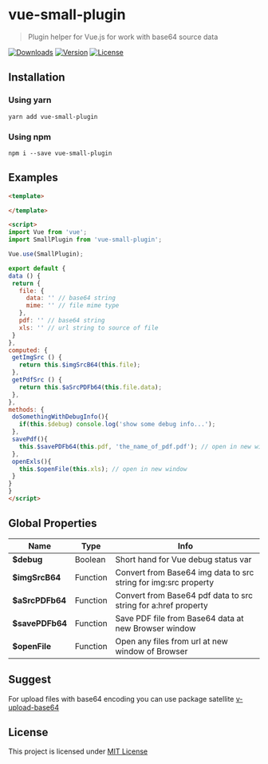 # vue-small-plugin

> Plugin helper for Vue.js for work with base64 source data

<p>
  <a href="https://www.npmjs.com/package/vue-small-plugin"><img src="https://img.shields.io/npm/dm/vue-small-plugin.svg" alt="Downloads"></a>
  <a href="https://www.npmjs.com/package/vue-small-plugin"><img src="https://img.shields.io/npm/v/vue-small-plugin.svg" alt="Version"></a>
  <a href="https://www.npmjs.com/package/vue-small-plugin"><img src="https://img.shields.io/npm/l/vue-small-plugin.svg" alt="License"></a>
</p>

## Installation

### Using yarn

`yarn add vue-small-plugin`

### Using npm

`npm i --save vue-small-plugin`

## Examples

```html
<template>

</template>

<script>
import Vue from 'vue';
import SmallPlugin from 'vue-small-plugin';

Vue.use(SmallPlugin);

export default {
data () {
 return {
   file: {
     data: '' // base64 string
     mime: '' // file mime type
   },
   pdf: '' // base64 string
   xls: '' // url string to source of file
 }
},
computed: {
 getImgSrc () {
   return this.$imgSrcB64(this.file);
 },
 getPdfSrc () {
   return this.$aSrcPDFb64(this.file.data);
 },
},
methods: {
 doSomethingWithDebugInfo(){
   if(this.$debug) console.log('show some debug info...');
 },
 savePdf(){
   this.$savePDFb64(this.pdf, 'the_name_of_pdf.pdf'); // open in new window
 },
 openExls(){
   this.$openFile(this.xls); // open in new window
 }
}
}
</script>
```

## Global Properties

| Name            | Type     | Info                                                            |
| ----------------| -------- | --------------------------------------------------------------- |
| **$debug**      | Boolean  | Short hand for Vue debug status var                             |
| **$imgSrcB64**  | Function | Convert from Base64 img data to src string for img:src property |
| **$aSrcPDFb64** | Function | Convert from Base64 pdf data to src string for a:href property  |
| **$savePDFb64** | Function | Save PDF file from Base64 data at new Browser window            |
| **$openFile**   | Function | Open any files from url at new window of Browser                |

## Suggest

For upload files with base64 encoding you can use package satellite [v-upload-base64](https://www.npmjs.com/package/v-upload-base64)

## License

This project is licensed under
[MIT License](http://en.wikipedia.org/wiki/MIT_License)